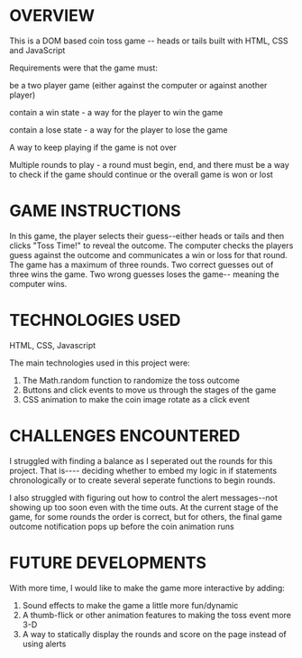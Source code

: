 # OVERVIEW

This is a DOM based coin toss game -- heads or tails built with HTML, CSS and JavaScript

Requirements were that the game must:

be a two player game (either against the computer or against another player)

contain a win state - a way for the player to win the game

contain a lose state - a way for the player to lose the game

A way to keep playing if the game is not over

Multiple rounds to play - a round must begin, end, and there must be a way to check if the game should continue or the overall game is won or lost

# GAME INSTRUCTIONS

In this game, the player selects their guess--either heads or tails and then clicks "Toss Time!" to reveal the outcome. The computer checks the players guess against the outcome and communicates a win or loss for that round. The game has a maximum of three rounds. Two correct guesses out of three wins the game. Two wrong guesses loses the game-- meaning the computer wins. 

# TECHNOLOGIES USED

HTML, CSS, Javascript

The main technologies used in this project were:

1. The Math.random function to randomize the toss outcome
2. Buttons and click events to move us through the stages of the game
3. CSS animation to make the coin image rotate as a click event

# CHALLENGES ENCOUNTERED

I struggled with finding a balance as I seperated out the rounds for this project. That is---- deciding whether to embed my logic in if statements chronologically or to create several seperate functions to begin rounds. 

I also struggled with figuring out how to control the alert messages--not showing up too soon even with the time outs. At the current stage of the game, for some rounds the order is correct, but for others, the final game outcome notification pops up before the coin animation runs

# FUTURE DEVELOPMENTS

With more time, I would like to make the game more interactive by adding:

1. Sound effects to make the game a little more fun/dynamic 
2. A thumb-flick or other animation features to making the toss event more 3-D
3. A way to statically display the rounds and score on the page instead of using alerts

